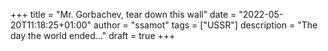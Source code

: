 +++
title = "Mr. Gorbachev, tear down this wall"
date = "2022-05-20T11:18:25+01:00"
author = "ssamot"
tags = ["USSR"]
description = "The day the world ended..."
draft = true
+++
